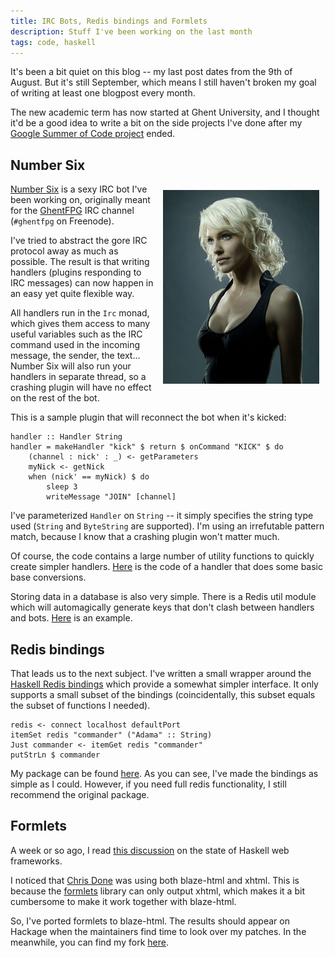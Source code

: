 ```yaml
---
title: IRC Bots, Redis bindings and Formlets
description: Stuff I've been working on the last month
tags: code, haskell
---
```


It's been a bit quiet on this blog -- my last post dates from the 9th of August.
But it's still September, which means I still haven't broken my goal of writing
at least one blogpost every month.

The new academic term has now started at Ghent University, and I thought it'd be
a good idea to write a bit on the side projects I've done after my
[Google Summer of Code project](http://jaspervdj.be/blaze) ended.

## Number Six

<img src="/images/2010-09-27-number-six.jpg" alt="Number Six"
     style="float: right; margin: 10px" />

[Number Six](http://github.com/jaspervdj/number-six) is a sexy IRC bot I've been
working on, originally meant for the [GhentFPG] IRC channel (`#ghentfpg` on
Freenode).

[GhentFPG]: http://www.haskell.org/haskellwiki/Ghent_Functional_Programming_Group

I've tried to abstract the gore IRC protocol away as much as possible. The
result is that writing handlers (plugins responding to IRC messages) can now
happen in an easy yet quite flexible way.

All handlers run in the `Irc` monad, which gives them access to many useful
variables such as the IRC command used in the incoming message, the sender, the
text... Number Six will also run your handlers in separate thread, so a crashing
plugin will have no effect on the rest of the bot.

This is a sample plugin that will reconnect the bot when it's kicked:

~~~~~{.haskell}
handler :: Handler String
handler = makeHandler "kick" $ return $ onCommand "KICK" $ do
    (channel : nick' : _) <- getParameters
    myNick <- getNick
    when (nick' == myNick) $ do
        sleep 3
        writeMessage "JOIN" [channel]
~~~~~

I've parameterized `Handler` on `String` -- it simply specifies the string type
used (`String` and `ByteString` are supported). I'm using an irrefutable pattern
match, because I know that a crashing plugin won't matter much.

Of course, the code contains a large number of utility functions to quickly
create simpler handlers.
[Here](http://github.com/jaspervdj/number-six/blob/master/NumberSix/Handlers/Binary.hs)
is the code of a handler that does some basic base conversions.

Storing data in a database is also very simple. There is a Redis util module
which will automagically generate keys that don't clash between handlers and
bots.
[Here](http://github.com/jaspervdj/number-six/blob/master/NumberSix/Handlers/Seen.hs)
is an example.

## Redis bindings

That leads us to the next subject. I've written a small wrapper around the
[Haskell Redis bindings] which provide a somewhat simpler interface. It only
supports a small subset of the bindings (coincidentally, this subset equals the
subset of functions I needed).

[Haskell Redis bindings]: http://hackage.haskell.org/package/redis

~~~~~{.haskell}
redis <- connect localhost defaultPort
itemSet redis "commander" ("Adama" :: String)
Just commander <- itemGet redis "commander"
putStrLn $ commander
~~~~~

My package can be found [here](http://hackage.haskell.org/package/redis-simple).
As you can see, I've made the bindings as simple as I could. However, if you
need full redis functionality, I still recommend the original package.

## Formlets

A week or so ago, I read
[this discussion](http://permalink.gmane.org/gmane.comp.lang.haskell.web/425)
on the state of Haskell web frameworks.

I noticed that [Chris Done](http://chrisdone.com/) was using both blaze-html and
xhtml. This is because the
[formlets](http://www.haskell.org/haskellwiki/Formlets) library can only output
xhtml, which makes it a bit cumbersome to make it work together with blaze-html.

So, I've ported formlets to blaze-html. The results should appear on Hackage
when the maintainers find time to look over my patches. In the meanwhile, you
can find my fork [here](http://github.com/jaspervdj/formlets).
